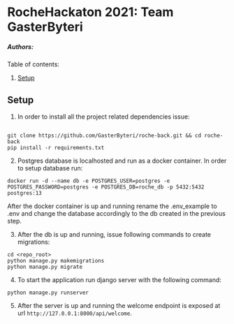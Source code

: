 # RocheHackaton 2021: Team GasterByteri
##### Authors: 

Table of contents:
1. [Setup](#setup)

<a name="setup"></a>
## Setup
1. In order to install all the project related dependencies issue:
```shell script

git clone https://github.com/GasterByteri/roche-back.git && cd roche-back
pip install -r requirements.txt  
```

2. Postgres database is localhosted and run as a docker container. In order to setup database run:

```shell script
docker run -d --name db -e POSTGRES_USER=postgres -e POSTGRES_PASSWORD=postgres -e POSTGRES_DB=roche_db -p 5432:5432 postgres:13
```
After the docker container is up and running rename the .env_example to .env and change the database accordingly to the db created in the previous step.

3. After the db is up and running, issue following commands to create migrations:
```shell script
cd <repo_root>
python manage.py makemigrations
python manage.py migrate
```
4. To start the application run django server with the following command:
```shell script
python manage.py runserver
```
5. After the server is up and running the welcome endpoint is exposed at url `http://127.0.0.1:8000/api/welcome`.  